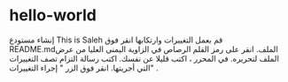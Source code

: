 # hello-world
إنشاء مستودع
This is Saleh
قم بعمل التغييرات وارتكابها
انقر فوق README.mdالملف.
انقر على  رمز القلم الرصاص في الزاوية اليمنى العليا من عرض الملف لتحريره.
في المحرر ، اكتب قليلا عن نفسك.
اكتب رسالة التزام تصف التغييرات التي أجريتها.
انقر فوق الزر " إجراء التغييرات" .
